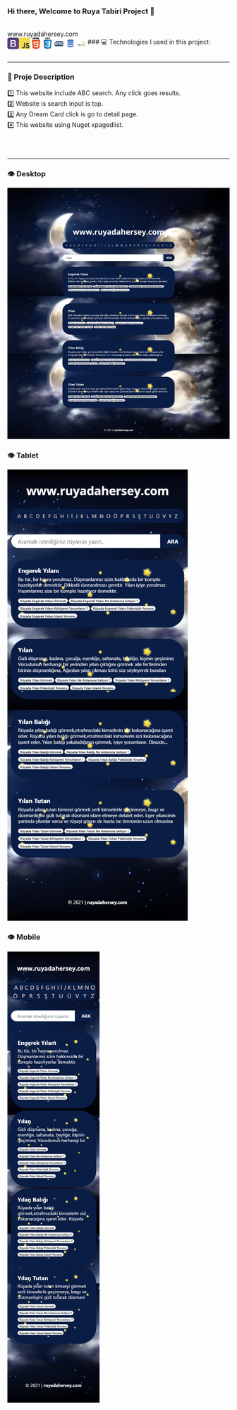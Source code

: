 ### Hi there, Welcome to Ruya Tabiri Project 👋
<br />
www.ruyadahersey.com
<br/>
### 💻 Technologies I used in this project:

<img align="left" alt="HTML5" width="26px" src="https://raw.githubusercontent.com/github/explore/80688e429a7d4ef2fca1e82350fe8e3517d3494d/topics/bootstrap/bootstrap.png" />
<img align="left" alt="JavaScript" width="26px" src="https://raw.githubusercontent.com/github/explore/80688e429a7d4ef2fca1e82350fe8e3517d3494d/topics/javascript/javascript.png" />
<img align="left" alt="HTML5" width="26px" src="https://raw.githubusercontent.com/github/explore/80688e429a7d4ef2fca1e82350fe8e3517d3494d/topics/html/html.png" /> 
<img align="left" alt="CSS3" width="26px" src="https://raw.githubusercontent.com/github/explore/80688e429a7d4ef2fca1e82350fe8e3517d3494d/topics/css/css.png" />
<img align="left" alt="less" width="26px" src="https://raw.githubusercontent.com/github/explore/80688e429a7d4ef2fca1e82350fe8e3517d3494d/topics/less/less.png" />
<img align="left" alt="SQL" width="26px" src="https://raw.githubusercontent.com/github/explore/80688e429a7d4ef2fca1e82350fe8e3517d3494d/topics/sql/sql.png" />
<img align="left" alt="MySQL" width="26px" src="https://raw.githubusercontent.com/github/explore/80688e429a7d4ef2fca1e82350fe8e3517d3494d/topics/mysql/mysql.png" />

<br />
<br />

---

### 📰 Proje Description
1️⃣ This website include ABC search. Any click goes results. <br/>
2️⃣ Website is search input is top.  <br/>
3️⃣ Any Dream Card click is go to detail page. <br/>
4️⃣ This website using Nuget xpagedlist. <br/>

<br/><br/>

---

### 👁️ Desktop
<img src="https://github.com/berkaynayman/RuyaTabiri/blob/master/Desktop.png" />

<br/>

### 👁️ Tablet
<img src="https://github.com/berkaynayman/RuyaTabiri/blob/master/iPad.png" />

<br/>

### 👁️ Mobile
<img src="https://github.com/berkaynayman/RuyaTabiri/blob/master/iPhone.png" />

